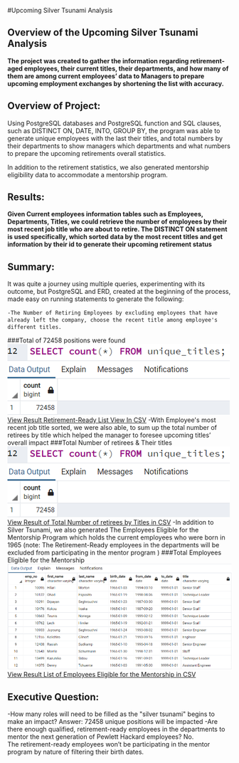 #Upcoming Silver Tsunami Analysis

## Overview of the Upcoming Silver Tsunami Analysis
**The project was created to gather the information regarding retirement-aged employees, their current titles, their departments, and how many of them are among current employees’ data 
to Managers to prepare upcoming employment exchanges by shortening the list with accuracy.**

## Overview of Project:
Using PostgreSQL databases and PostgreSQL function and SQL clauses, such as DISTINCT ON, DATE, INTO, GROUP BY, the program was able to generate unique employees with 
the last their titles, and total numbers by their departments to show managers which departments and what numbers to prepare the upcoming retirements overall statistics.

In addition to the retirement statistics, we also generated mentorship eligibility data to accommodate a mentorship program.

## Results:
<b>Given Current employees information tables such as Employees, Departments, Titles, we could retrieve the number of employees by their most recent job title 
who are about to retire. The DISTINCT ON statement is used specifically, which sorted data by the most recent titles and get information by their id to 
generate their upcoming retirement status</b>
	

## Summary:
It was quite a journey using multiple queries, experimenting with its outcome, but PostgreSQL and ERD, created at the beginning of the process, 
made easy on running statements to generate the following:

	-The Number of Retiring Employees by excluding employees that have already left the company, choose the recent title among employee's different titles.
###Total of 72458 positions were found</li>
![Total Number of retirees & Their titles](Images/totalImpacted.PNG)
[View Result Retirement-Ready List View In CSV](#Data/unique_titles.csv)
	-With Employee's most recent job title sorted, we were also able, to sum up the total number of retirees by title which helped the manager to foresee upcoming titles’ overall impact
###Total Number of retirees & Their titles
![Total Number of retirees & Their titles](Images/totalImpacted.PNG)
[View Result of Total Number of retirees by Titles in CSV](#Data/retiring_titles.csv)
	-In addition to Silver Tsunami, we also generated The Employees Eligible for the Mentorship Program which holds the current employees who were born in 1965
		(note: The Retirement-Ready employees in the departments will be excluded from participating in the mentor program )
###Total Employees Eligible for the Mentorship
![Total Employees Eligible for the Mentorship](Images/mentorshipElig.PNG)
[View Result List of Employees Eligible for the Mentorship in CSV](#Data/mentorship_eligibilty.csv)
## Executive Question:
-How many roles will need to be filled as the "silver tsunami" begins to make an impact?  Answer: 72458 unique positions will be impacted
-Are there enough qualified, retirement-ready employees in the departments to mentor the next generation of Pewlett Hackard employees? No.  
The retirement-ready employees won’t be participating in the mentor program by nature of filtering their birth dates.
